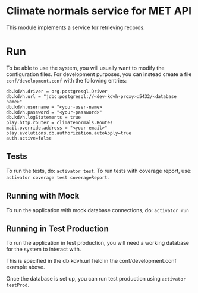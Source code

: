 Climate normals service for MET API
==============================================

This module implements a service for retrieving records.

# Run

To be able to use the system, you will usually want to modify the
configuration files. For development purposes, you can instead create a file
`conf/development.conf` with the following entries:
```
db.kdvh.driver = org.postgresql.Driver
db.kdvh.url = "jdbc:postgresql://<dev-kdvh-proxy>:5432/<database name>"
db.kdvh.username = "<your-user-name>
db.kdvh.password = "<your-password>"
db.kdvh.logStatements = true
play.http.router = climatenormals.Routes
mail.override.address = "<your-email>"
play.evolutions.db.authorization.autoApply=true
auth.active=false
```

## Tests

To run the tests, do: `activator test`. To run tests with coverage report,
use: `activator coverage test coverageReport`.

## Running with Mock

To run the application with mock database connections, do: `activator run`

## Running in Test Production

To run the application in test production, you will need a working database
for the system to interact with.

This is specified in the db.kdvh.url field in the conf/development.conf example above.

Once the database is set up, you can run test production using `activator testProd`.
